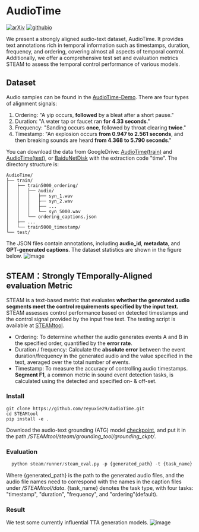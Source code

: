 # AudioTime
[![arXiv](https://img.shields.io/badge/arXiv-2308.05734-brightgreen.svg?style=flat-square)]() 
[![githubio](https://img.shields.io/badge/GitHub.io-Audio_Samples-blue?logo=Github&style=flat-square)](https://zeyuxie29.github.io/AudioTime/)

 We present a strongly aligned audio-text dataset, AudioTime. 
 It provides text annotations rich in temporal information such as timestamps, duration, frequency, and ordering, covering almost all aspects of temporal control. 
 Additionally, we offer a comprehensive test set and evaluation metrics STEAM to assess the temporal control performance of various models. 

 ## Dataset
 Audio samples can be found in the [AudioTime-Demo](https://zeyuxie29.github.io/AudioTime/). There are four types of alignment signals:
1. Ordering: "A yip occurs, **followed** by a bleat after a short pause."
2. Duration: "A water tap or faucet ran **for 4.33 seconds**."
3. Frequency: "Sanding occurs **once**, followed by throat clearing **twice**."
4. Timestamp: "An explosion occurs **from 0.947 to 2.561 seconds**, and then breaking sounds are heard **from 4.368 to 5.790 seconds**."


You can download the data from GoogleDrive: [AudioTime(train)](https://drive.google.com/file/d/1F26ta621Y8dUe19XVCxtSpl_2meDUtbS/view?usp=sharing) and [AudioTime(test)](https://drive.google.com/file/d/1Xdpc7oY2oK4edUJCUW-vknQaNTBOpE1T/view?usp=sharing), or [BaiduNetDisk](https://pan.baidu.com/s/1aLMjAwuPgjLxPyo5v-K4xw?pwd=time) with the extraction code "time". 
The directory structure is:
```
AudioTime/
├── train/
│   ├── train5000_ordering/
│   │   ├── audio/
│   │   │   ├── syn_1.wav
│   │   │   ├── syn_2.wav
│   │   │   ├── ...
│   │   │   └── syn_5000.wav
│   │   └── ordering_captions.json
│   ├── ...   
│   └── train5000_timestamp/
└── test/
```
The JSON files contain annotations, including **audio_id**, **metadata**, and **GPT-generated captions**. The dataset statistics are shown in the figure below.
![image](https://github.com/zeyuxie29/AudioTime/assets/137248520/1d22c4a5-f4c9-4142-8661-0f85b1909dbc)







## STEAM：Strongly TEmporally-Aligned evaluation Metric
STEAM is a text-based metric that  evaluates **whether the generated audio segments meet the control requirements specified by the input text.**
STEAM assesses control performance based on detected timestamps and the control signal provided by the input free text.
The testing script is available at [STEAMtool](https://github.com/zeyuxie29/AudioTime/tree/main/STEAMtool). 

* Ordering: To determine whether the audio generates events A and B in the specified order, quantified by the **error rate**.
* Duration / frequency: Calculate the **absolute error** between the event duration/frequency in the generated audio and the value specified in the text, averaged over the total number of events.
* Timestamp: To measure the accuracy of controlling audio timestamps. **Segment F1**, a common metric in sound event detection tasks, is calculated using the detected and specified on- & off-set.

### Install
```shell
git clone https://github.com/zeyuxie29/AudioTime.git
cd STEAMtool
pip install -e .
```

Download the audio-text grounding (ATG) model [checkpoint](https://drive.google.com/file/d/1lnkX3AUhFiPvqUZVm-W558sIgyOmHgOZ/view?usp=sharing),
and put it in the path */STEAMtool/steam/grounding_tool/grounding_ckpt/*.

### Evaluation
```python
  python steam/runner/steam_eval.py -p {generated_path} -t {task_name}
```
Where {generated_path} is the path to the generated audio files, and the audio file names need to correspond with the names in the caption files under */STEAMtool/data*. 
{task_name} denotes the task type, with four tasks: "timestamp", "duration", "frequency", and "ordering"(default).

### Result
We test some currently influential TTA generation models.
![image](https://github.com/zeyuxie29/AudioTime/assets/137248520/8ecb227d-0cf3-4677-ad96-1a22e6881399)


